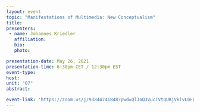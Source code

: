 ```yaml
---
layout: event
topic: "Manifestations of Multimedia: New Conceptualism"
title: 
presenters:
 - name: Johannes Kriedler
   affiliation: 
   bio: 
   photo: 

presentation-date: May 26, 2021
presentation-time: 6:30pm CET / 12:30pm EST
event-type: 
host: 
unit: "07"
abstract: 

event-link: 'https://zoom.us/j/93844741848?pwd=QlJoQ3VucTVtQURjVklvL0FDQk1jdz09'
---
```

